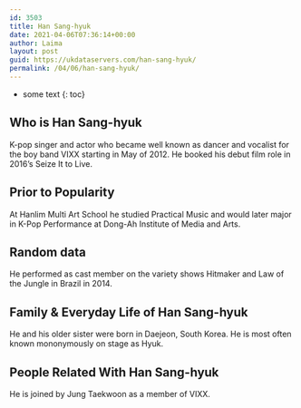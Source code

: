 ```yaml
---
id: 3503
title: Han Sang-hyuk
date: 2021-04-06T07:36:14+00:00
author: Laima
layout: post
guid: https://ukdataservers.com/han-sang-hyuk/
permalink: /04/06/han-sang-hyuk/
---
```


* some text
{: toc}


## Who is Han Sang-hyuk
                  
                  
                  
K-pop singer and actor who became well known as dancer and vocalist for the boy band VIXX starting in May of 2012. He booked his debut film role in 2016&#8217;s Seize It to Live.
                  
              
            
              
            
                
                
                
## Prior to Popularity
                  
                  
                  
At Hanlim Multi Art School he studied Practical Music and would later major in K-Pop Performance at Dong-Ah Institute of Media and Arts.
                  
              
            
              
            
                
                
                
## Random data
                  
                  
                  
He performed as cast member on the variety shows Hitmaker and Law of the Jungle in Brazil in 2014.
                  
              
            
              
            
                
                
                
## Family & Everyday Life of Han Sang-hyuk
                  
                  
                  
He and his older sister were born in Daejeon, South Korea. He is most often known mononymously on stage as Hyuk.
                  
              
            
              
            
                
                
                
## People Related With Han Sang-hyuk
                  
                  
                  
He is joined by Jung Taekwoon as a member of VIXX.
                  
              
            
              
            
                
              
            
              
              
            
            
              
            
          
          
          
